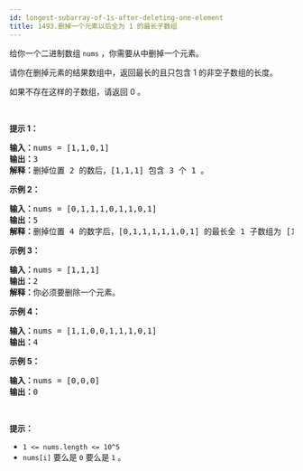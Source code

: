 ```yaml
---
id: longest-subarray-of-1s-after-deleting-one-element
title: 1493.删掉一个元素以后全为 1 的最长子数组
---
```

给你一个二进制数组 <code>nums</code> ，你需要从中删掉一个元素。

请你在删掉元素的结果数组中，返回最长的且只包含 1 的非空子数组的长度。

如果不存在这样的子数组，请返回 0 。

 

**提示 1：**


<pre><strong>输入：</strong>nums = [1,1,0,1]<br/><strong>输出：</strong>3<br/><strong>解释：</strong>删掉位置 2 的数后，[1,1,1] 包含 3 个 1 。</pre>

**示例 2：**


<pre><strong>输入：</strong>nums = [0,1,1,1,0,1,1,0,1]<br/><strong>输出：</strong>5<br/><strong>解释：</strong>删掉位置 4 的数字后，[0,1,1,1,1,1,0,1] 的最长全 1 子数组为 [1,1,1,1,1] 。</pre>

**示例 3：**


<pre><strong>输入：</strong>nums = [1,1,1]<br/><strong>输出：</strong>2<br/><strong>解释：</strong>你必须要删除一个元素。</pre>

**示例 4：**


<pre><strong>输入：</strong>nums = [1,1,0,0,1,1,1,0,1]<br/><strong>输出：</strong>4<br/></pre>

**示例 5：**


<pre><strong>输入：</strong>nums = [0,0,0]<br/><strong>输出：</strong>0<br/></pre>

 

**提示：**


- <code>1 &lt;= nums.length &lt;= 10^5</code>
- <code>nums[i]</code> 要么是 <code>0</code> 要么是 <code>1</code> 。
